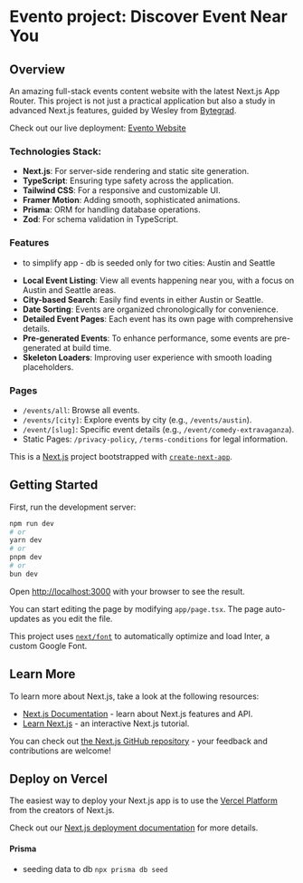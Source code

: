 # Evento project: Discover Event Near You

## Overview

An amazing full-stack events content website with the latest Next.js App Router. This project is not just a practical application but also a study in advanced Next.js features, guided by Wesley from [Bytegrad](https://bytegrad.com).

Check out our live deployment: [Evento Website](https://evento-helga.vercel.app/)

### Technologies Stack:

- **Next.js**: For server-side rendering and static site generation.
- **TypeScript**: Ensuring type safety across the application.
- **Tailwind CSS**: For a responsive and customizable UI.
- **Framer Motion**: Adding smooth, sophisticated animations.
- **Prisma**: ORM for handling database operations.
- **Zod**: For schema validation in TypeScript.

### Features

- to simplify app - db is seeded only for two cities: Austin and Seattle

* **Local Event Listing**: View all events happening near you, with a focus on Austin and Seattle areas.
* **City-based Search**: Easily find events in either Austin or Seattle.
* **Date Sorting**: Events are organized chronologically for convenience.
* **Detailed Event Pages**: Each event has its own page with comprehensive details.
* **Pre-generated Events**: To enhance performance, some events are pre-generated at build time.
* **Skeleton Loaders**: Improving user experience with smooth loading placeholders.

### Pages

- `/events/all`: Browse all events.
- `/events/[city]`: Explore events by city (e.g., `/events/austin`).
- `/event/[slug]`: Specific event details (e.g., `/event/comedy-extravaganza`).
- Static Pages: `/privacy-policy`, `/terms-conditions` for legal information.

This is a [Next.js](https://nextjs.org/) project bootstrapped with [`create-next-app`](https://github.com/vercel/next.js/tree/canary/packages/create-next-app).

## Getting Started

First, run the development server:

```bash
npm run dev
# or
yarn dev
# or
pnpm dev
# or
bun dev
```

Open [http://localhost:3000](http://localhost:3000) with your browser to see the result.

You can start editing the page by modifying `app/page.tsx`. The page auto-updates as you edit the file.

This project uses [`next/font`](https://nextjs.org/docs/basic-features/font-optimization) to automatically optimize and load Inter, a custom Google Font.

## Learn More

To learn more about Next.js, take a look at the following resources:

- [Next.js Documentation](https://nextjs.org/docs) - learn about Next.js features and API.
- [Learn Next.js](https://nextjs.org/learn) - an interactive Next.js tutorial.

You can check out [the Next.js GitHub repository](https://github.com/vercel/next.js/) - your feedback and contributions are welcome!

## Deploy on Vercel

The easiest way to deploy your Next.js app is to use the [Vercel Platform](https://vercel.com/new?utm_medium=default-template&filter=next.js&utm_source=create-next-app&utm_campaign=create-next-app-readme) from the creators of Next.js.

Check out our [Next.js deployment documentation](https://nextjs.org/docs/deployment) for more details.

#### Prisma

- seeding data to db
  `npx prisma db seed`
